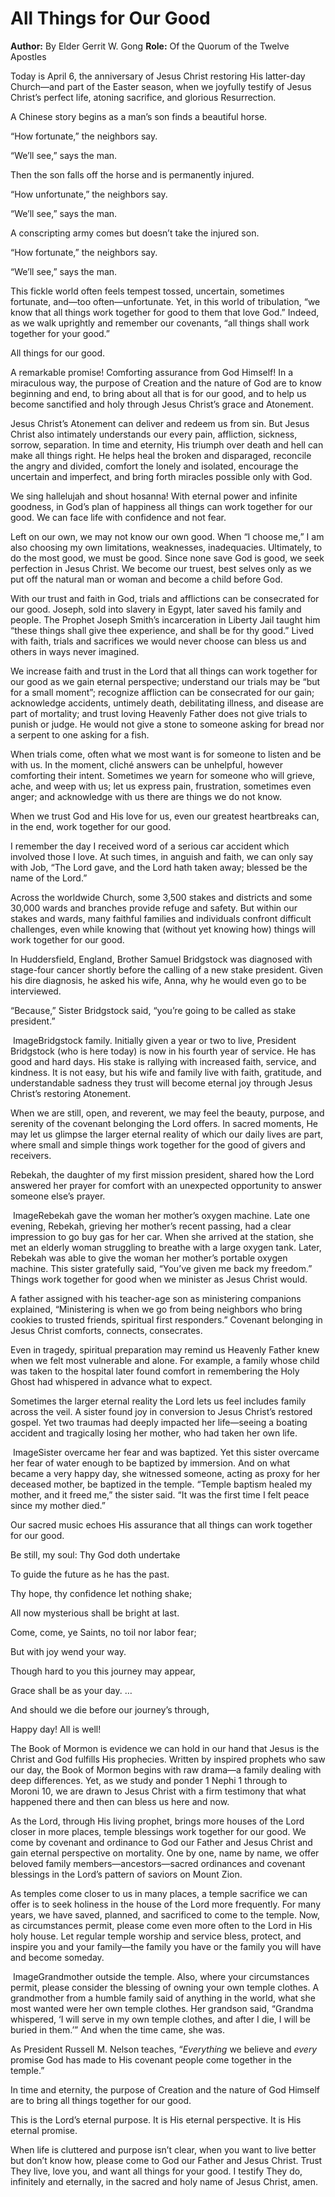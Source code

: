 # All Things for Our Good

**Author:** By Elder Gerrit W. Gong
**Role:** Of the Quorum of the Twelve Apostles

<a name="p1"></a>Today is April 6, the anniversary of Jesus Christ restoring His latter-day Church—and part of the Easter season, when we joyfully testify of Jesus Christ’s perfect life, atoning sacrifice, and glorious Resurrection.

<a name="p2"></a>A Chinese story begins as a man’s son finds a beautiful horse.

<a name="p3"></a>“How fortunate,” the neighbors say.

<a name="p4"></a>“We’ll see,” says the man.

<a name="p5"></a>Then the son falls off the horse and is permanently injured.

<a name="p6"></a>“How unfortunate,” the neighbors say.

<a name="p7"></a>“We’ll see,” says the man.

<a name="p8"></a>A conscripting army comes but doesn’t take the injured son.

<a name="p9"></a>“How fortunate,” the neighbors say.

<a name="p10"></a>“We’ll see,” says the man.

<a name="p11"></a>This fickle world often feels tempest tossed, uncertain, sometimes fortunate, and—too often—unfortunate. Yet, in this world of tribulation, “we know that all things work together for good to them that love God.” Indeed, as we walk uprightly and remember our covenants, “all things shall work together for your good.”

<a name="p12"></a>All things for our good.

<a name="p13"></a>A remarkable promise! Comforting assurance from God Himself! In a miraculous way, the purpose of Creation and the nature of God are to know beginning and end, to bring about all that is for our good, and to help us become sanctified and holy through Jesus Christ’s grace and Atonement.

<a name="p14"></a>Jesus Christ’s Atonement can deliver and redeem us from sin. But Jesus Christ also intimately understands our every pain, affliction, sickness, sorrow, separation. In time and eternity, His triumph over death and hell can make all things right. He helps heal the broken and disparaged, reconcile the angry and divided, comfort the lonely and isolated, encourage the uncertain and imperfect, and bring forth miracles possible only with God.

<a name="p15"></a>We sing hallelujah and shout hosanna! With eternal power and infinite goodness, in God’s plan of happiness all things can work together for our good. We can face life with confidence and not fear.

<a name="p16"></a>Left on our own, we may not know our own good. When “I choose me,” I am also choosing my own limitations, weaknesses, inadequacies. Ultimately, to do the most good, we must be good. Since none save God is good, we seek perfection in Jesus Christ. We become our truest, best selves only as we put off the natural man or woman and become a child before God.

<a name="p17"></a>With our trust and faith in God, trials and afflictions can be consecrated for our good. Joseph, sold into slavery in Egypt, later saved his family and people. The Prophet Joseph Smith’s incarceration in Liberty Jail taught him “these things shall give thee experience, and shall be for thy good.” Lived with faith, trials and sacrifices we would never choose can bless us and others in ways never imagined.

<a name="p18"></a>We increase faith and trust in the Lord that all things can work together for our good as we gain eternal perspective; understand our trials may be “but for a small moment”; recognize affliction can be consecrated for our gain; acknowledge accidents, untimely death, debilitating illness, and disease are part of mortality; and trust loving Heavenly Father does not give trials to punish or judge. He would not give a stone to someone asking for bread nor a serpent to one asking for a fish.

<a name="p19"></a>When trials come, often what we most want is for someone to listen and be with us. In the moment, cliché answers can be unhelpful, however comforting their intent. Sometimes we yearn for someone who will grieve, ache, and weep with us; let us express pain, frustration, sometimes even anger; and acknowledge with us there are things we do not know.

<a name="p20"></a>When we trust God and His love for us, even our greatest heartbreaks can, in the end, work together for our good.

<a name="p21"></a>I remember the day I received word of a serious car accident which involved those I love. At such times, in anguish and faith, we can only say with Job, “The Lord gave, and the Lord hath taken away; blessed be the name of the Lord.”

<a name="p22"></a>Across the worldwide Church, some 3,500 stakes and districts and some 30,000 wards and branches provide refuge and safety. But within our stakes and wards, many faithful families and individuals confront difficult challenges, even while knowing that (without yet knowing how) things will work together for our good.

<a name="p23"></a>In Huddersfield, England, Brother Samuel Bridgstock was diagnosed with stage-four cancer shortly before the calling of a new stake president. Given his dire diagnosis, he asked his wife, Anna, why he would even go to be interviewed.

<a name="p24"></a>“Because,” Sister Bridgstock said, “you’re going to be called as stake president.”

![]()  ImageBridgstock family.
<a name="p25"></a>Initially given a year or two to live, President Bridgstock (who is here today) is now in his fourth year of service. He has good and hard days. His stake is rallying with increased faith, service, and kindness. It is not easy, but his wife and family live with faith, gratitude, and understandable sadness they trust will become eternal joy through Jesus Christ’s restoring Atonement.

<a name="p26"></a>When we are still, open, and reverent, we may feel the beauty, purpose, and serenity of the covenant belonging the Lord offers. In sacred moments, He may let us glimpse the larger eternal reality of which our daily lives are part, where small and simple things work together for the good of givers and receivers.

<a name="p27"></a>Rebekah, the daughter of my first mission president, shared how the Lord answered her prayer for comfort with an unexpected opportunity to answer someone else’s prayer.

![]()  ImageRebekah gave the woman her mother’s oxygen machine.
<a name="p28"></a>Late one evening, Rebekah, grieving her mother’s recent passing, had a clear impression to go buy gas for her car. When she arrived at the station, she met an elderly woman struggling to breathe with a large oxygen tank. Later, Rebekah was able to give the woman her mother’s portable oxygen machine. This sister gratefully said, “You’ve given me back my freedom.” Things work together for good when we minister as Jesus Christ would.

<a name="p29"></a>A father assigned with his teacher-age son as ministering companions explained, “Ministering is when we go from being neighbors who bring cookies to trusted friends, spiritual first responders.” Covenant belonging in Jesus Christ comforts, connects, consecrates.

<a name="p30"></a>Even in tragedy, spiritual preparation may remind us Heavenly Father knew when we felt most vulnerable and alone. For example, a family whose child was taken to the hospital later found comfort in remembering the Holy Ghost had whispered in advance what to expect.

<a name="p31"></a>Sometimes the larger eternal reality the Lord lets us feel includes family across the veil. A sister found joy in conversion to Jesus Christ’s restored gospel. Yet two traumas had deeply impacted her life—seeing a boating accident and tragically losing her mother, who had taken her own life.

![]()  ImageSister overcame her fear and was baptized.
<a name="p32"></a>Yet this sister overcame her fear of water enough to be baptized by immersion. And on what became a very happy day, she witnessed someone, acting as proxy for her deceased mother, be baptized in the temple. “Temple baptism healed my mother, and it freed me,” the sister said. “It was the first time I felt peace since my mother died.”

<a name="p33"></a>Our sacred music echoes His assurance that all things can work together for our good.

<a name="p34"></a>Be still, my soul: Thy God doth undertake

<a name="p35"></a>To guide the future as he has the past.

<a name="p36"></a>Thy hope, thy confidence let nothing shake;

<a name="p37"></a>All now mysterious shall be bright at last.

<a name="p38"></a>Come, come, ye Saints, no toil nor labor fear;

<a name="p39"></a>But with joy wend your way.

<a name="p40"></a>Though hard to you this journey may appear,

<a name="p41"></a>Grace shall be as your day. …

<a name="p42"></a>And should we die before our journey’s through,

<a name="p43"></a>Happy day! All is well!

<a name="p44"></a>The Book of Mormon is evidence we can hold in our hand that Jesus is the Christ and God fulfills His prophecies. Written by inspired prophets who saw our day, the Book of Mormon begins with raw drama—a family dealing with deep differences. Yet, as we study and ponder 1 Nephi 1 through to Moroni 10, we are drawn to Jesus Christ with a firm testimony that what happened there and then can bless us here and now.

<a name="p45"></a>As the Lord, through His living prophet, brings more houses of the Lord closer in more places, temple blessings work together for our good. We come by covenant and ordinance to God our Father and Jesus Christ and gain eternal perspective on mortality. One by one, name by name, we offer beloved family members—ancestors—sacred ordinances and covenant blessings in the Lord’s pattern of saviors on Mount Zion.

<a name="p46"></a>As temples come closer to us in many places, a temple sacrifice we can offer is to seek holiness in the house of the Lord more frequently. For many years, we have saved, planned, and sacrificed to come to the temple. Now, as circumstances permit, please come even more often to the Lord in His holy house. Let regular temple worship and service bless, protect, and inspire you and your family—the family you have or the family you will have and become someday.

![]()  ImageGrandmother outside the temple.
<a name="p47"></a>Also, where your circumstances permit, please consider the blessing of owning your own temple clothes. A grandmother from a humble family said of anything in the world, what she most wanted were her own temple clothes. Her grandson said, “Grandma whispered, ‘I will serve in my own temple clothes, and after I die, I will be buried in them.’” And when the time came, she was.

<a name="p48"></a>As President Russell M. Nelson teaches, “*Everything* we believe and *every* promise God has made to His covenant people come together in the temple.”

<a name="p49"></a>In time and eternity, the purpose of Creation and the nature of God Himself are to bring all things together for our good.

<a name="p50"></a>This is the Lord’s eternal purpose. It is His eternal perspective. It is His eternal promise.

<a name="p51"></a>When life is cluttered and purpose isn’t clear, when you want to live better but don’t know how, please come to God our Father and Jesus Christ. Trust They live, love you, and want all things for your good. I testify They do, infinitely and eternally, in the sacred and holy name of Jesus Christ, amen.